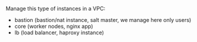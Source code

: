 
Manage this type of instances in a VPC:

- bastion (bastion/nat instance, salt master, we manage here only users)
- core (worker nodes, nginx app)
- lb (load balancer, haproxy instance)